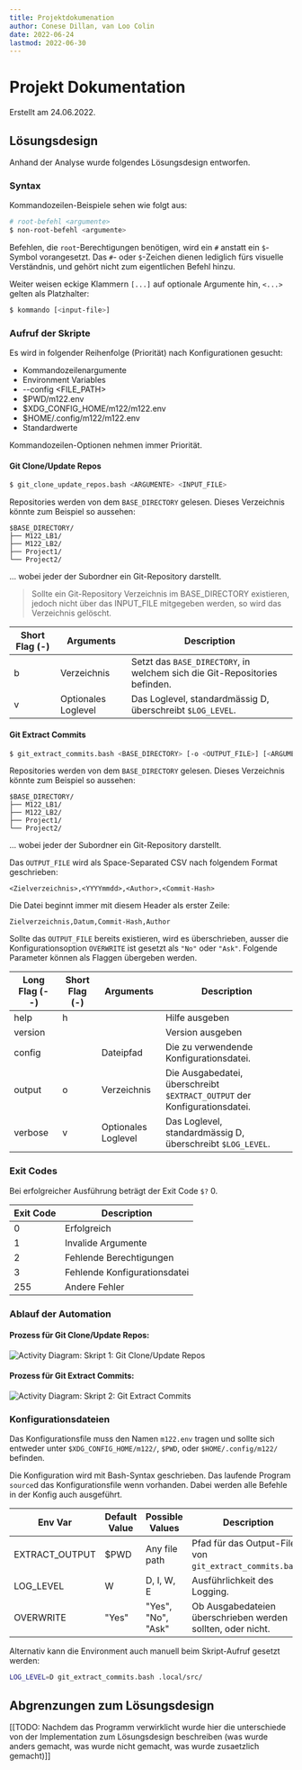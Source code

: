```yaml
---
title: Projektdokumenation
author: Conese Dillan, van Loo Colin
date: 2022-06-24
lastmod: 2022-06-30
---
```


# Projekt Dokumentation

Erstellt am 24.06.2022.

## Lösungsdesign

Anhand der Analyse wurde folgendes Lösungsdesign entworfen.

### Syntax

Kommandozeilen-Beispiele sehen wie folgt aus:

```bash
# root-befehl <argumente>
$ non-root-befehl <argumente>
```

Befehlen, die `root`-Berechtigungen benötigen, wird ein `#` anstatt ein
`$`-Symbol vorangesetzt. Das `#`- oder `$`-Zeichen dienen lediglich fürs
visuelle Verständnis, und gehört nicht zum eigentlichen Befehl hinzu.

Weiter weisen eckige Klammern `[...]` auf optionale Argumente hin, `<...>`
gelten als Platzhalter:

```bash
$ kommando [<input-file>]
```

### Aufruf der Skripte

Es wird in folgender Reihenfolge (Priorität) nach Konfigurationen gesucht:

- Kommandozeilenargumente
- Environment Variables
- --config <FILE_PATH>
- $PWD/m122.env
- $XDG_CONFIG_HOME/m122/m122.env
- $HOME/.config/m122/m122.env
- Standardwerte

Kommandozeilen-Optionen nehmen immer Priorität.

#### Git Clone/Update Repos

```bash
$ git_clone_update_repos.bash <ARGUMENTE> <INPUT_FILE>
```

Repositories werden von dem `BASE_DIRECTORY` gelesen. Dieses Verzeichnis könnte
zum Beispiel so aussehen:

```
$BASE_DIRECTORY/
├── M122_LB1/
├── M122_LB2/
├── Project1/
└── Project2/
```

... wobei jeder der Subordner ein Git-Repository darstellt.

> Sollte ein Git-Repository Verzeichnis im BASE_DIRECTORY existieren, jedoch nicht über das INPUT_FILE mitgegeben werden, so wird das Verzeichnis gelöscht.

| Short Flag (-) | Arguments           | Description                                                                |
| -------------- | ------------------- | -------------------------------------------------------------------------- |
| b              | Verzeichnis         | Setzt das `BASE_DIRECTORY`, in welchem sich die Git-Repositories befinden. |
| v              | Optionales Loglevel | Das Loglevel, standardmässig D, überschreibt `$LOG_LEVEL`.                 |

#### Git Extract Commits

```bash
$ git_extract_commits.bash <BASE_DIRECTORY> [-o <OUTPUT_FILE>] [<ARGUMENTE>]
```

Repositories werden von dem `BASE_DIRECTORY` gelesen. Dieses Verzeichnis könnte
zum Beispiel so aussehen:

```
$BASE_DIRECTORY/
├── M122_LB1/
├── M122_LB2/
├── Project1/
└── Project2/
```

... wobei jeder der Subordner ein Git-Repository darstellt.

Das `OUTPUT_FILE` wird als Space-Separated CSV nach folgendem Format
geschrieben:

```
<Zielverzeichnis>,<YYYYmmdd>,<Author>,<Commit-Hash>
```

Die Datei beginnt immer mit diesem Header als erster Zeile:

```
Zielverzeichnis,Datum,Commit-Hash,Author
```

Sollte das `OUTPUT_FILE` bereits existieren, wird es überschrieben, ausser die
Konfigurationsoption `OVERWRITE` ist gesetzt als `"No"` oder `"Ask"`. Folgende
Parameter können als Flaggen übergeben werden.

| Long Flag (--) | Short Flag (-) | Arguments           | Description                                                               |
| -------------- | -------------- | ------------------- | ------------------------------------------------------------------------- |
| help           | h              |                     | Hilfe ausgeben                                                            |
| version        |                |                     | Version ausgeben                                                          |
| config         |                | Dateipfad           | Die zu verwendende Konfigurationsdatei.                                   |
| output         | o              | Verzeichnis         | Die Ausgabedatei, überschreibt `$EXTRACT_OUTPUT` der Konfigurationsdatei. |
| verbose        | v              | Optionales Loglevel | Das Loglevel, standardmässig D, überschreibt `$LOG_LEVEL`.                |

### Exit Codes

Bei erfolgreicher Ausführung beträgt der Exit Code `$?` 0.

| Exit Code | Description                  |
| --------- | ---------------------------- |
| 0         | Erfolgreich                  |
| 1         | Invalide Argumente           |
| 2         | Fehlende Berechtigungen      |
| 3         | Fehlende Konfigurationsdatei |
| 255       | Andere Fehler                |

### Ablauf der Automation

#### Prozess für Git Clone/Update Repos:

![Activity Diagram: Skript 1: Git Clone/Update Repos](git_clone_update_repos.drawio.svg)

#### Prozess für Git Extract Commits:

![Activity Diagram: Skript 2: Git Extract Commits](git_extract_commits.drawio.svg)

### Konfigurationsdateien

Das Konfigurationsfile muss den Namen `m122.env` tragen und sollte sich
entweder unter `$XDG_CONFIG_HOME/m122/`, `$PWD`, oder `$HOME/.config/m122/` befinden.

Die Konfiguration wird mit Bash-Syntax geschrieben. Das laufende Program
`source`d das Konfigurationsfile wenn vorhanden. Dabei werden alle Befehle in
der Konfig auch ausgeführt.

| Env Var        | Default Value | Possible Values    | Description                                                 |
| -------------- | ------------- | ------------------ | ----------------------------------------------------------- |
| EXTRACT_OUTPUT | $PWD          | Any file path      | Pfad für das Output-File von `git_extract_commits.bash`.    |
| LOG_LEVEL      | W             | D, I, W, E         | Ausführlichkeit des Logging.                                |
| OVERWRITE      | "Yes"         | "Yes", "No", "Ask" | Ob Ausgabedateien überschrieben werden sollten, oder nicht. |

Alternativ kann die Environment auch manuell beim Skript-Aufruf gesetzt werden:

```bash
LOG_LEVEL=D git_extract_commits.bash .local/src/
```

## Abgrenzungen zum Lösungsdesign

[[TODO: Nachdem das Programm verwirklicht wurde hier die unterschiede von der
Implementation zum Lösungsdesign beschreiben (was wurde anders gemacht, was
wurde nicht gemacht, was wurde zusaetzlich gemacht)]]
